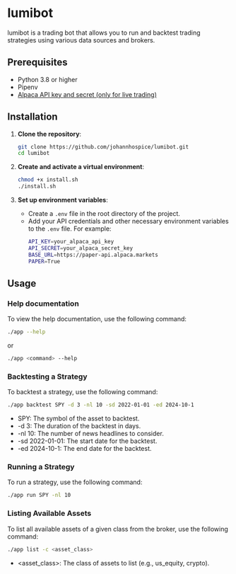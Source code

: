 # lumibot

lumibot is a trading bot that allows you to run and backtest trading strategies using various data sources and brokers.

## Prerequisites
- Python 3.8 or higher
- Pipenv
- [Alpaca API key and secret (only for live trading)](https://alpaca.markets/)

## Installation

1. **Clone the repository**:
    ```sh
    git clone https://github.com/johannhospice/lumibot.git
    cd lumibot
    ```

2. **Create and activate a virtual environment**:
    ```sh
    chmod +x install.sh
    ./install.sh
    ```

3. **Set up environment variables**:
    - Create a `.env` file in the root directory of the project.
    - Add your API credentials and other necessary environment variables to the `.env` file. For example:
        ```sh
        API_KEY=your_alpaca_api_key
        API_SECRET=your_alpaca_secret_key
        BASE_URL=https://paper-api.alpaca.markets
        PAPER=True
        ```

## Usage

### Help documentation

To view the help documentation, use the following command:
```sh
./app --help
```
or
```sh
./app <command> --help
```

### Backtesting a Strategy

To backtest a strategy, use the following command:
```sh
./app backtest SPY -d 3 -nl 10 -sd 2022-01-01 -ed 2024-10-1
```

- SPY: The symbol of the asset to backtest.
- -d 3: The duration of the backtest in days.
- -nl 10: The number of news headlines to consider.
- -sd 2022-01-01: The start date for the backtest.
- -ed 2024-10-1: The end date for the backtest.

### Running a Strategy

To run a strategy, use the following command:
```sh
./app run SPY -nl 10
```

### Listing Available Assets

To list all available assets of a given class from the broker, use the following command:
```sh
./app list -c <asset_class>
```
- <asset_class>: The class of assets to list (e.g., us_equity, crypto).
